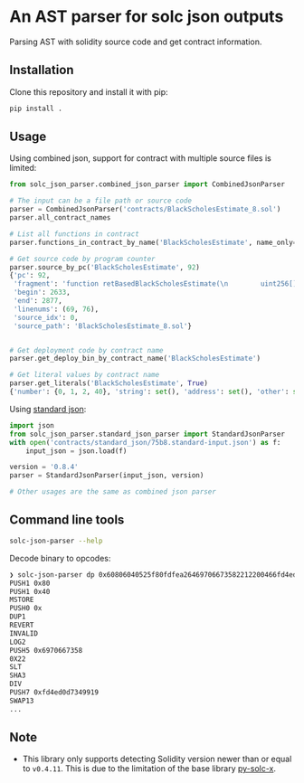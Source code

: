 # An AST parser for solc json outputs

Parsing AST with solidity source code and get contract information.

## Installation

Clone this repository and install it with pip:

``` bash
pip install .
```

## Usage

Using combined json, support for contract with multiple source files is limited:

``` python
from solc_json_parser.combined_json_parser import CombinedJsonParser

# The input can be a file path or source code
parser = CombinedJsonParser('contracts/BlackScholesEstimate_8.sol')
parser.all_contract_names

# List all functions in contract
parser.functions_in_contract_by_name('BlackScholesEstimate', name_only=True)

# Get source code by program counter
parser.source_by_pc('BlackScholesEstimate', 92)
{'pc': 92,
 'fragment': 'function retBasedBlackScholesEstimate(\n        uint256[] memory _numbers,\n        uint256 _underlying,\n        uint256 _time\n    ) public pure {\n        uint _vol = stddev(_numbers);\n        blackScholesEstimate(_vol, _underlying, _time);\n    }',
 'begin': 2633,
 'end': 2877,
 'linenums': (69, 76),
 'source_idx': 0,
 'source_path': 'BlackScholesEstimate_8.sol'}


# Get deployment code by contract name
parser.get_deploy_bin_by_contract_name('BlackScholesEstimate')

# Get literal values by contract name
parser.get_literals('BlackScholesEstimate', True)
{'number': {0, 1, 2, 40}, 'string': set(), 'address': set(), 'other': set()}
```

Using [standard json](https://docs.soliditylang.org/en/v0.8.17/using-the-compiler.html#compiler-input-and-output-json-description):

``` python
import json
from solc_json_parser.standard_json_parser import StandardJsonParser
with open('contracts/standard_json/75b8.standard-input.json') as f:
    input_json = json.load(f)

version = '0.8.4'
parser = StandardJsonParser(input_json, version)

# Other usages are the same as combined json parser
```

## Command line tools

``` bash
solc-json-parser --help
```

Decode binary to opcodes:

``` bash
❯ solc-json-parser dp 0x60806040525f80fdfea26469706673582212200466fd4ed0d73499199c39545f7019da158defa354cc0051afe02754ec8e32b464736f6c63430008180033
PUSH1 0x80
PUSH1 0x40
MSTORE
PUSH0 0x
DUP1
REVERT
INVALID
LOG2
PUSH5 0x6970667358
0X22
SLT
SHA3
DIV
PUSH7 0xfd4ed0d7349919
SWAP13
...
```



## Note

- This library only supports detecting Solidity version newer than or equal to
  `v0.4.11`. This is due to the limitation of the base library [py-solc-x](https://solcx.readthedocs.io/en/latest/).
